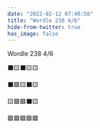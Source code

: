 ```yaml
---
date: "2022-02-12 07:40:58"
title: "Wordle 238 4/6"
hide-from-twitter: true
has_image: false
---
```


Wordle 238 4/6

⬛🟨⬛🟨🟨

⬛🟩🟨⬛🟨

🟨🟩🟩⬛🟨

🟩🟩🟩🟩🟩
